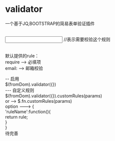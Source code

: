 # validator
一个基于JQ,BOOTSTRAP的简易表单验证插件 </br>
<form> </br>
  <input data-vd-[ruleName]="true"> //表示需要校验这个规则 </br>
</form> </br>
默认提供的rule： </br>
 require --> 必填项 </br>
      email: --> 邮箱校验 </br>

-- 启用 </br>
$(fromDom).validator({}) </br> 
--- 自定义规则 </br>
$(fromDom).validator({}).customRules(params)</br>
or --> $.fn.customRules(params)</br>
option ---> { </br>
  'ruleName':function(){ </br>
    return rule; </br>
  } </br>
} </br>
待完善
